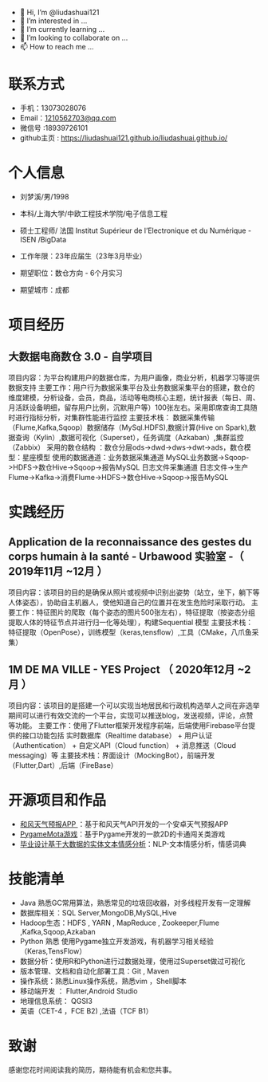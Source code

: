 - 👋 Hi, I’m @liudashuai121
- 👀 I’m interested in ...
- 🌱 I’m currently learning ...
- 💞️ I’m looking to collaborate on ...
- 📫 How to reach me ...


# 联系方式                            
- 手机：13073028076
- Email：1210562703@qq.com
- 微信号 :18939726101
- github主页 : https://liudashuai121.github.io/liudashuai.github.io/

# 个人信息

 - 刘梦溪/男/1998 
 - 本科/上海大学/中欧工程技术学院/电子信息工程
 - 硕士工程师/ 法国 Institut Supérieur de l’Electronique et du Numérique - ISEN /BigData
 - 工作年限：23年应届生（23年3月毕业）

 - 期望职位：数仓方向 -   6个月实习
 - 期望城市：成都


# 项目经历
## 大数据电商数仓 3.0  - 自学项目
项目内容：为平台构建用户的数据仓库，为用户画像，商业分析，机器学习等提供数据支持
主要工作：用户行为数据采集平台及业务数据采集平台的搭建，数仓的维度建模，分析设备，会员，商品，活动等电商核心主题，统计报表（每日、周、月活跃设备明细，留存用户比例，沉默用户等）100张左右。采用即席查询工具随时进行指标分析，对集群性能进行监控
主要技术栈： 数据采集传输（Flume,Kafka,Sqoop）数据储存（MySql.HDFS),数据计算(Hive on Spark),数据查询（Kylin）,数据可视化（Superset），任务调度（Azkaban）,集群监控（Zabbix）
采用的数仓结构 ：数仓分层ods->dwd->dws->dwt->ads，数仓模型：星座模型
使用的数据通道：业务数据采集通道  MySQL业务数据->Sqoop->HDFS->数仓Hive->Sqoop->报告MySQL 
日志文件采集通道  日志文件->生产Flume->Kafka->消费Flume->HDFS->数仓Hive->Sqoop->报告MySQL
# 实践经历
## Application de la reconnaissance des gestes du corps humain à la santé    - Urbawood 实验室  -（ 2019年11月 ~12月 ）
项目内容：该项目的目的是确保从照片或视频中识别出姿势（站立，坐下，躺下等人体姿态），协助自主机器人，使他知道自己的位置并在发生危险时采取行动。 
主要工作：特征图片的爬取（每个姿态的图片500张左右），特征提取（按姿态分组提取人体的特征节点并进行归一化等处理），构建Sequential 模型
主要技术栈：特征提取（OpenPose），训练模型（keras,tensflow）,工具（CMake，八爪鱼采集）
## 1M DE MA VILLE   -    YES Project （ 2020年12月 ~2月 ）
项目内容：该项目的是搭建一个可以实现当地居民和行政机构选举人之间在非选举期间可以进行有效交流的一个平台，实现可以推送blog，发送视频，评论，点赞等功能。
主要工作：使用了Flutter框架开发程序前端，后端使用Firebase平台提供的接口功能包括 实时数据库（Realtime database） + 用户认证（Authentication） + 自定义API（Cloud function） + 消息推送（Cloud messaging）等
主要技术栈：界面设计（MockingBot），前端开发（Flutter,Dart）,后端（FireBase）
   
# 开源项目和作品
  - [和风天气预报APP ](https://github.com/liudashuai121/HeFeng-Wheher)：基于和风天气API开发的一个安卓天气预报APP
  - [PygameMota游戏](https://github.com/liudashuai121/mota_game)：基于Pygame开发的一款2D的卡通闯关类游戏
  -  [毕业设计基于大数据的实体文本情感分析](https://github.com/liudashuai121/NLP_BISHE)：NLP-文本情感分析，情感词典

    
# 技能清单
- Java 熟悉GC常用算法，熟悉常见的垃圾回收器，对多线程开发有一定理解
- 数据库相关：SQL Server,MongoDB,MySQL,Hive
- Hadoop生态：HDFS , YARN , MapReduce , Zookeeper,Flume ,Kafka,Sqoop,Azkaban
-  Python 熟悉 使用Pygame独立开发游戏，有机器学习相关经验（Keras,TensFlow）
-  数据分析：使用R和Python进行过数据处理，使用过Superset做过可视化
- 版本管理、文档和自动化部署工具：Git , Maven
- 操作系统：熟悉Linux操作系统，熟悉vim ，Shell脚本
- 移动端开发 ： Flutter,Android Studio
- 地理信息系统： QGSI3
- 英语（CET-4 ，FCE B2) ,法语（TCF B1） 
# 致谢
感谢您花时间阅读我的简历，期待能有机会和您共事。
  
  
